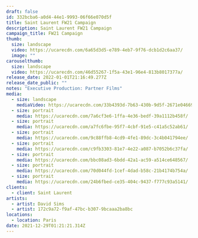 ```yaml
---
draft: false
id: 332bcba6-a0d4-44e1-9993-06f66e070d5f
title: Saint Laurent FW21 Campaign
description: Saint Laurent FW21 Campaign
campaign_title: FW21 Campaign
thumb:
  size: landscape
  video: https://ucarecdn.com/6a65d3d5-e789-4eb7-9f76-dcb1d2c6aa37/
  image: ""
carouselthumb:
  size: landscape
  video: https://ucarecdn.com/46d55267-1f5a-43e1-96e4-813b8017377a/
release_date: 2022-01-01T21:16:49.277Z
release_date_public: ""
notes: "Executive Production: Partner Films"
media:
  - size: landscape
    mediaVideo: https://ucarecdn.com/33b4393d-7b63-430b-9d5f-2671e0466916/
  - size: portrait
    media: https://ucarecdn.com/7a6cf3e6-1ffa-4e36-bedf-39a1112b458f/
  - size: portrait
    media: https://ucarecdn.com/a7fc6fbe-95f7-4cbf-91e5-c41a5c52ab61/
  - size: portrait
    media: https://ucarecdn.com/9c88ffb8-4cd9-4fe1-89dc-3c4b041794ee/
  - size: portrait
    media: https://ucarecdn.com/c9fb3303-81e7-4e22-a087-b7052b6c37fa/
  - size: portrait
    media: https://ucarecdn.com/bbc08ad3-6bdd-42a1-ac59-a514ce648567/
  - size: portrait
    media: https://ucarecdn.com/70d044fd-1cef-4dad-b58c-21b4174b754a/
  - size: portrait
    media: https://ucarecdn.com/24b6fbed-ce35-404c-9437-f777c93a5141/
clients:
  - client: Saint Laurent
artists:
  - artist: David Sims
  - artist: 172c9a72-f9af-47bc-b307-9bcaaa2ba8bc
locations:
  - location: Paris
date: 2021-12-29T01:21:21.314Z
---
```


